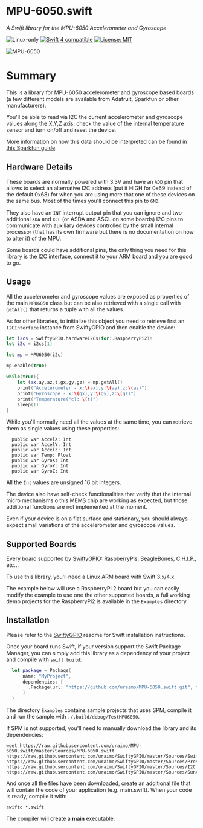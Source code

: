 # MPU-6050.swift

*A Swift library for the MPU-6050 Accelerometer and Gyroscope*

<p>
<img src="https://img.shields.io/badge/os-linux-green.svg?style=flat" alt="Linux-only" />
<a href="https://developer.apple.com/swift"><img src="https://img.shields.io/badge/swift4-compatible-4BC51D.svg?style=flat" alt="Swift 4 compatible" /></a>
<a href="https://raw.githubusercontent.com/uraimo/MPU-6050.swift/master/LICENSE"><img src="http://img.shields.io/badge/license-MIT-blue.svg?style=flat" alt="License: MIT" /></a>
</p>
 
![MPU-6050](https://github.com/uraimo/MPU-6050.swift/raw/master/mpu-6050.jpg)

# Summary

This is a library for MPU-6050 accelerometer and gyroscope based boards (a few different models are available from Adafruit, Sparkfun or other manufacturers).

You'll be able to read via I2C the current accelerometer and gyroscope values along the X,Y,Z axis, check the value of the internal temperature sensor and turn on/off and reset the device.

More information on how this data should be interpreted can be found in [this Sparkfun guide](https://www.sparkfun.com/pages/accel_gyro_guide).

## Hardware Details

These boards are normally powered with 3.3V and have an `ADD` pin that allows to select an alternative I2C address (put it HIGH for 0x69 instead of the default 0x68) for when you are using more that one of these devices on the same bus. Most of the times you'll connect this pin to `GND`.

They also have an `INT` interrupt output pin that you can ignore and two additional `XDA` and `XCL` (or ASDA and ASCL on some boards) I2C pins to communicate with auxiliary devices controlled by the small internal processor (that has its own firmware but there is no documentation on how to alter it) of the MPU.

Some boards could have additional pins, the only thing you need for this library is the I2C interface, connect it to your ARM board and you are good to go.
 

## Usage

All the accelerometer and gyroscope values are exposed as properties of the main `MPU6050` class but can be also retrieved with a single call with `getAll()` that returns a tuple with all the values.

As for other libraries, to initialize this object you need to retrieve first an `I2CInterface` instance from SwiftyGPIO and then enable the device:

```swift
let i2cs = SwiftyGPIO.hardwareI2Cs(for:.RaspberryPi2)!
let i2c = i2cs[1]

let mp = MPU6050(i2c)

mp.enable(true)

while(true){
    let (ax,ay,az,t,gx,gy,gz) = mp.getAll()
    print("Accelerometer - x:\(ax),y:\(ay),z:\(az)")
    print("Gyroscope - x:\(gx),y:\(gy),z:\(gz)")
    print("Temperature(°c): \(t)")
    sleep(1)
}
```

While you'll normally need all the values at the same time, you can retrieve them as single values using these properties:

```
  public var AccelX: Int
  public var AccelY: Int 
  public var AccelZ: Int
  public var Temp: Float
  public var GyroX: Int
  public var GyroY: Int
  public var GyroZ: Int
```

All the `Int` values are unsigned 16 bit integers.

The device also have self-check functionalities that verify that the internal micro mechanisms o this MEMS chip are working as expected, but those additional functions are not implemented at the moment.

Even if your device is on a flat surface and stationary, you should always expect small variations of the accelerometer and gyroscope values. 
 
## Supported Boards

Every board supported by [SwiftyGPIO](https://github.com/uraimo/SwiftyGPIO): RaspberryPis, BeagleBones, C.H.I.P., etc...

To use this library, you'll need a Linux ARM board with Swift 3.x/4.x.

The example below will use a RaspberryPi 2 board but you can easily modify the example to use one the other supported boards, a full working demo projects for the RaspberryPi2 is available in the `Examples` directory.


## Installation

Please refer to the [SwiftyGPIO](https://github.com/uraimo/SwiftyGPIO) readme for Swift installation instructions.

Once your board runs Swift, if your version support the Swift Package Manager, you can simply add this library as a dependency of your project and compile with `swift build`:

```swift
  let package = Package(
      name: "MyProject",
      dependencies: [
        .Package(url: "https://github.com/uraimo/MPU-6050.swift.git", majorVersion: 2),
      ]
  ) 
```

The directory `Examples` contains sample projects that uses SPM, compile it and run the sample with `./.build/debug/TestMPU6050`.

If SPM is not supported, you'll need to manually download the library and its dependencies: 

    wget https://raw.githubusercontent.com/uraimo/MPU-6050.swift/master/Sources/MPU-6050.swift https://raw.githubusercontent.com/uraimo/SwiftyGPIO/master/Sources/SwiftyGPIO.swift https://raw.githubusercontent.com/uraimo/SwiftyGPIO/master/Sources/Presets.swift https://raw.githubusercontent.com/uraimo/SwiftyGPIO/master/Sources/I2C.swift https://raw.githubusercontent.com/uraimo/SwiftyGPIO/master/Sources/SunXi.swift  

And once all the files have been downloaded, create an additional file that will contain the code of your application (e.g. main.swift). When your code is ready, compile it with:

    swiftc *.swift

The compiler will create a **main** executable.

